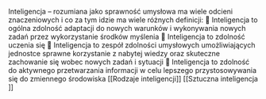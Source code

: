 Inteligencja – rozumiana jako sprawność umysłowa ma wiele odcieni znaczeniowych i
co za tym idzie ma wiele różnych definicji:
	 Inteligencja to ogólna zdolność adaptacji do nowych warunków i wykonywania
	nowych zadań przez wykorzystanie środków myślenia
	 Inteligencja to zdolność uczenia się
	 Inteligencja to zespół zdolności umysłowych umożliwiających jednostce
	sprawne korzystanie z nabytej wiedzy oraz skuteczne zachowanie się wobec
	nowych zadań i sytuacji
	 Inteligencja to zdolność do aktywnego przetwarzania informacji w celu
	lepszego przystosowywania się do zmiennego środowiska
	[[Rodzaje inteligencji]]
	 [[Sztuczna inteligencja ]]